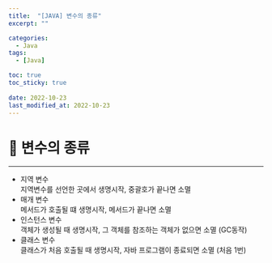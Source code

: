 ```yaml
---
title:  "[JAVA] 변수의 종류"
excerpt: "" 

categories:
  - Java
tags:
  - [Java]

toc: true
toc_sticky: true
 
date: 2022-10-23
last_modified_at: 2022-10-23
---
```


# 🚀 변수의 종류
---
- 지역 변수  
  지역변수를 선언한 곳에서 생명시작, 중괄호가 끝나면 소멸
- 매개 변수  
  메서드가 호출될 떄 생명시작, 메서드가 끝나면 소멸
- 인스턴스 변수  
  객체가 생성될 때 생명시작, 그 객체를 참조하는 객체가 없으면 소멸 (GC동작)
- 클래스 변수  
  클래스가 처음 호출될 때 생명시작, 자바 프로그램이 종료되면 소멸 (처음 1번)
    